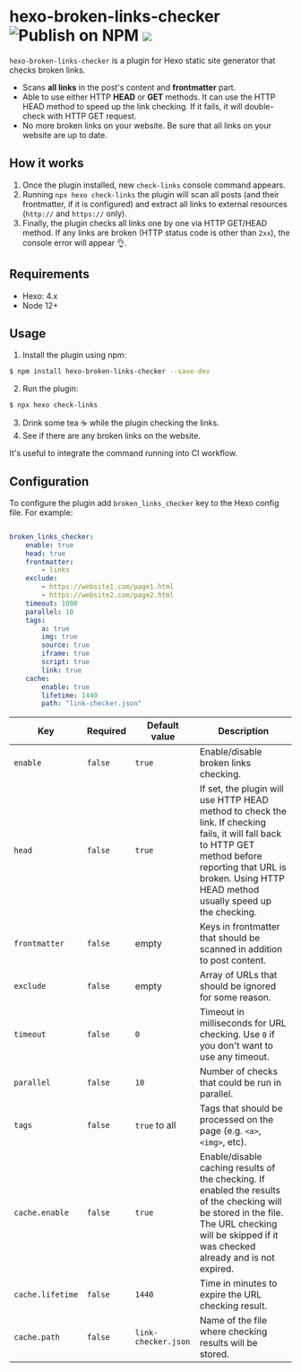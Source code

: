 # hexo-broken-links-checker ![Publish on NPM](https://github.com/sergeyzwezdin/hexo-broken-links-checker/workflows/Publish%20on%20NPM/badge.svg) ![](https://img.shields.io/npm/v/hexo-broken-links-checker)

`hexo-broken-links-checker` is a plugin for Hexo static site generator that checks broken links.

* Scans **all links** in the post's content and **frontmatter** part.
* Able to use either HTTP **HEAD** or **GET** methods. It can use the HTTP HEAD method to speed up the link checking. If it fails, it will double-check with HTTP GET request.
* No more broken links on your website. Be sure that all links on your website are up to date.

## How it works

1. Once the plugin installed, new `check-links` console command appears.
2. Running `npx hexo check-links` the plugin will scan all posts (and their frontmatter, if it is configured) and extract all links to external resources (`http://` and `https://` only).
3. Finally, the plugin checks all links one by one via HTTP GET/HEAD method. If any links are broken (HTTP status code is other than `2xx`), the console error will appear 👌.

## Requirements

- Hexo: 4.x
- Node 12+

## Usage

1. Install the plugin using npm:
```bash
$ npm install hexo-broken-links-checker --save-dev
```
2. Run the plugin:
```bash
$ npx hexo check-links
```
3. Drink some tea ☕️ while the plugin checking the links.
4. See if there are any broken links on the website.

It's useful to integrate the command running into CI workflow.

## Configuration

To configure the plugin add `broken_links_checker` key to the Hexo config file. For example:

```yaml

broken_links_checker:
    enable: true
    head: true
    frontmatter:
        - links
    exclude:
        - https://website1.com/page1.html
        - https://website2.com/page2.html
    timeout: 1000
    parallel: 10
    tags:
        a: true
        img: true
        source: true
        iframe: true
        script: true
        link: true
    cache:
        enable: true
        lifetime: 1440
        path: "link-checker.json"
```

| Key | Required | Default value | Description |
| --- | --- | --- | --- |
| `enable` | `false` | `true` | Enable/disable broken links checking. |
| `head` | `false` | `true` | If set, the plugin will use HTTP HEAD method to check the link. If checking fails, it will fall back to HTTP GET method before reporting that URL is broken. Using HTTP HEAD method usually speed up the checking. |
| `frontmatter` | `false` | empty | Keys in frontmatter that should be scanned in addition to post content. |
| `exclude` | `false` | empty | Array of URLs that should be ignored for some reason. |
| `timeout` | `false` | `0` | Timeout in milliseconds for URL checking. Use `0` if you don't want to use any timeout. |
| `parallel` | `false` | `10` | Number of checks that could be run in parallel. |
| `tags` | `false` | `true` to all | Tags that should be processed on the page (e.g. `<a>`, `<img>`, etc). |
| `cache.enable` | `false` | `true` | Enable/disable caching results of the checking. If enabled the results of the checking will be stored in the file. The URL checking will be skipped if it was checked already and is not expired. |
| `cache.lifetime` | `false` | `1440` | Time in minutes to expire the URL checking result. |
| `cache.path` | `false` | `link-checker.json` | Name of the file where checking results will be stored. |
